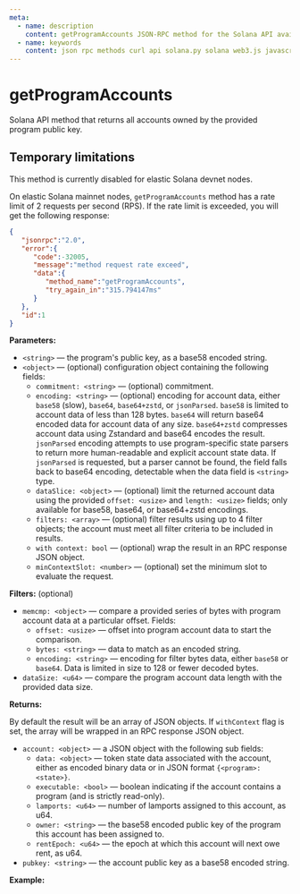 ```yaml
---
meta:
  - name: description
    content: getProgramAccounts JSON-RPC method for the Solana API available with examples in Solana web3.js, Solana.py, and cURL.
  - name: keywords
    content: json rpc methods curl api solana.py solana web3.js javascript python solana
---
```


# getProgramAccounts

Solana API method that returns all accounts owned by the provided program public key.

## Temporary limitations

This method is currently disabled for elastic Solana devnet nodes.

On elastic Solana mainnet nodes, `getProgramAccounts` method has a rate limit of 2 requests per second (RPS). If the rate limit is exceeded, you will get the following response:

```json
{
   "jsonrpc":"2.0",
   "error":{
      "code":-32005,
      "message":"method request rate exceed",
      "data":{
         "method_name":"getProgramAccounts",
         "try_again_in":"315.794147ms"
      }
   },
   "id":1
}
```

**Parameters:**

* `<string>` — the program's public key, as a base58 encoded string.
* `<object>` — (optional) configuration object containing the following fields:
  * `commitment: <string>` — (optional) commitment.
  * `encoding: <string>` — (optional) encoding for account data, either `base58` (slow), `base64`, `base64+zstd`, or `jsonParsed`. `base58` is limited to account data of less than 128 bytes. `base64` will return base64 encoded data for account data of any size. `base64+zstd` compresses account data using Zstandard and base64 encodes the result. `jsonParsed` encoding attempts to use program-specific state parsers to return more human-readable and explicit account state data. If `jsonParsed` is requested, but a parser cannot be found, the field falls back to base64 encoding, detectable when the data field is `<string>` type.
  * `dataSlice: <object>` — (optional) limit the returned account data using the provided `offset: <usize>` and `length: <usize>` fields; only available for base58, base64, or base64+zstd encodings.
  * `filters: <array>` — (optional) filter results using up to 4 filter objects; the account must meet all filter criteria to be included in results.
  * `with context: bool` — (optional) wrap the result in an RPC response JSON object.
  * `minContextSlot: <number>` — (optional) set the minimum slot to evaluate the request.

**Filters:** (optional)

* `memcmp: <object>` — compare a provided series of bytes with program account data at a particular offset. Fields:
  * `offset: <usize>` — offset into program account data to start the comparison.
  * `bytes: <string>` — data to match as an encoded string.
  * `encoding: <string>` — encoding for filter bytes data, either `base58` or `base64`. Data is limited in size to 128 or fewer decoded bytes.
* `dataSize: <u64>` — compare the program account data length with the provided data size.

**Returns:**

By default the result will be an array of JSON objects. If `withContext` flag is set, the array will be wrapped in an RPC response JSON object.

* `account: <object>` — a JSON object with the following sub fields:
  * `data: <object>` — token state data associated with the account, either as encoded binary data or in JSON format `{<program>: <state>}`.
  * `executable: <bool>` — boolean indicating if the account contains a program (and is strictly read-only).
  * `lamports: <u64>` — number of lamports assigned to this account, as u64.
  * `owner: <string>` — the base58 encoded public key of the program this account has been assigned to.
  * `rentEpoch: <u64>` — the epoch at which this account will next owe rent, as u64.
* `pubkey: <string>` — the account public key as a base58 encoded string.

**Example:**

<CodeSwitcher :languages="{js:'Solana web3.js', py:'Solana.py', cr:'cURL'}">
<template v-slot:js>

``` js
import { PublicKey, Connection } from "@solana/web3.js"

const nodeUrl = "CHAINSTACK_NODE_URL"

(async () => {
  const MY_TOKEN_MINT_ADDRESS = new PublicKey("BUGuuhPsHpk8YZrL2GctsCtXGneL1gmT5zYb7eMHZDWf");
  const PROGRAM_ID = new PublicKey("TokenkegQfeZyiNwAJbNbGKPFXCWuBvf9Ss623VQ5DA");
  const connection = new Connection(nodeUrl);

  const accounts = await connection.getProgramAccounts(
    PROGRAM_ID,
    {
      dataSlice: {
        offset: 0, // number of bytes
        length: 0, // number of bytes
      },
      filters: [
        {
          dataSize: 165, // number of bytes
        },
        {
          memcmp: {
            offset: 0, // number of bytes
            bytes: MY_TOKEN_MINT_ADDRESS, // base58 encoded string
          },
        },
      ],
    }
  );
  console.log(
    `Found ${accounts.length} token account(s) for mint ${MY_TOKEN_MINT_ADDRESS}`
  );
  console.log(accounts);
})();
```

</template>
<template v-slot:py>

``` py
from solana.rpc.api import Client
from solana.publickey import PublicKey
from solana.rpc.types import TokenAccountOpts

web3 = Client("CHAINSTACK_NODE_URL")

memcmp_opts = [MemcmpOpts(offset=0, bytes="BUGuuhPsHpk8YZrL2GctsCtXGneL1gmT5zYb7eMHZDWf")]
program_pubkey = PublicKey("TokenkegQfeZyiNwAJbNbGKPFXCWuBvf9Ss623VQ5DA")
filters = [165, memcmp_opts]
print(web3.get_program_accounts(pubkey=program_pubkey, memcmp_opts=memcmp_opts))
```

</template>
<template v-slot:cr>

``` sh
curl -X POST "CHAINSTACK_NODE_URL" \
  -H "Content-Type: application/json" \
  --data '{"jsonrpc":"2.0","id":1,"method":"getProgramAccounts","params":["TokenkegQfeZyiNwAJbNbGKPFXCWuBvf9Ss623VQ5DA",{"encoding":"base64","dataSlice":{"offset":0,"length":0},"filters":[{"dataSize":165},{"memcmp":{"offset":0,"bytes":"BUGuuhPsHpk8YZrL2GctsCtXGneL1gmT5zYb7eMHZDWf"}}]}]}'
```

</template>
</CodeSwitcher>
